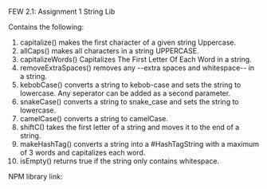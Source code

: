 FEW 2.1: Assignment 1 
String Lib

Contains the following: 
1. capitalize() makes the first character of a given string Uppercase.
2. allCaps() makes all characters in a string UPPERCASE.
3. capitalizeWords() Capitalizes The First Letter Of Each Word in a string.
4. removeExtraSpaces() removes any --extra spaces and whitespace-- in a string.
5. kebobCase() converts a string to kebob-case and sets the string to lowercase. Any seperator can be added as a second parameter.
6. snakeCase() converts a string to snake_case and sets the string to lowercase.
7. camelCase() converts a string to camelCase.
8. shiftC() takes the first letter of a string and moves it to the end of a string.
9. makeHashTag() converts a string into a #HashTagString with a maximum of 3 words and capitalizes each word.
10. isEmpty() returns true if the string only contains whitespace.

NPM library link: 